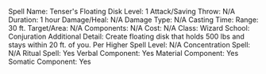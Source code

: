 
Spell Name: Tenser's Floating Disk
Level: 1
Attack/Saving Throw: N/A
Duration: 1 hour
Damage/Heal: N/A
Damage Type: N/A
Casting Time: 
Range: 30 ft.
Target/Area: N/A
Components: N/A
Cost: N/A
Class: Wizard
School: Conjuration
Additional Detail: Create floating disk that holds 500 lbs and stays within 20 ft. of you.
Per Higher Spell Level: N/A
Concentration Spell: N/A
Ritual Spell: Yes
Verbal Component: Yes
Material Component: Yes
Somatic Component: Yes
